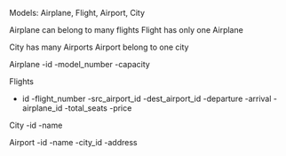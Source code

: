Models: Airplane, Flight, Airport, City

Airplane can belong to many flights
Flight has only one Airplane

City has many Airports
Airport belong to one city



Airplane
-id
-model_number
-capacity

Flights
- id
-flight_number
-src_airport_id
-dest_airport_id 
-departure
-arrival
-airplane_id
-total_seats
-price

City
-id
-name

Airport
-id
-name
-city_id
-address

